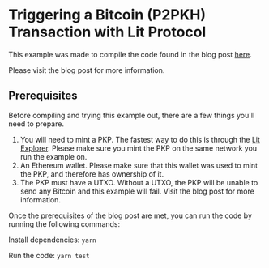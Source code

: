 # Triggering a Bitcoin (P2PKH) Transaction with Lit Protocol

This example was made to compile the code found in the blog post [here](spark.litprotocol.com/programming-bitcoin).

Please visit the blog post for more information.

## Prerequisites
Before compiling and trying this example out, there are a few things you'll need to prepare.
1. You will need to mint a PKP. The fastest way to do this is through the [Lit Explorer](https://explorer.litprotocol.com/). Please make sure you mint the PKP on the same network you run the example on.
2. An Ethereum wallet. Please make sure that this wallet was used to mint the PKP, and therefore has ownership of it.
3. The PKP must have a UTXO. Without a UTXO, the PKP will be unable to send any Bitcoin and this example will fail. Visit the blog post for more information.

Once the prerequisites of the blog post are met, you can run the code by running the following commands:

Install dependencies:
```yarn```

Run the code:
```yarn test```
